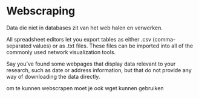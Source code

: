 Webscraping
===========

Data die niet in databases zit van het web halen en verwerken.

All spreadsheet editors let you export tables as either .csv (comma-separated values) or as .txt files. These files can be imported into all of the commonly used network visualization tools.

Say you’ve found some webpages that display data relevant to your research, such as date or address information, but that do not provide any way of downloading the data directly.

om te kunnen webscrapen moet je ook wget kunnen gebruiken

